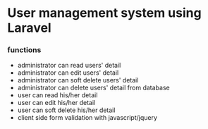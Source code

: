 <h1>User management system using Laravel </h1>
<h3>functions</h3>
<ul>
    <li>administrator can read users' detail</li>
    <li>administrator can edit users' detail</li>
    <li>administrator can soft delete users' detail</li>
    <li>administrator can delete users' detail from database</li>
    <li>user can read his/her detail</li>
    <li>user can edit his/her detail</li>
    <li>user can soft delete his/her detail</li>
    <li>client side form validation with javascript/jquery</li>
